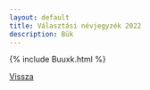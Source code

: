 ```yaml
---
layout: default
title: Választási névjegyzék 2022
description: Bük
---
```


{% include Buuxk.html %}

[Vissza](./)